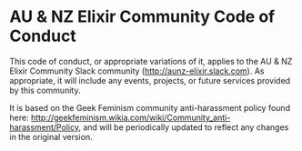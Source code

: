 # AU & NZ Elixir Community Code of Conduct

This code of conduct, or appropriate variations of it, applies to the AU & NZ Elixir Community Slack community
(http://aunz-elixir.slack.com).
As appropriate, it will include any events, projects, or future services provided by this community.

It is based on the Geek Feminism community anti-harassment policy found here:
http://geekfeminism.wikia.com/wiki/Community_anti-harassment/Policy,
and will be periodically updated to reflect any changes in the original version.
